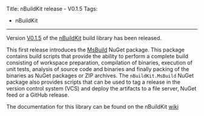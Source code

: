 Title: nBuildKit release - V0.1.5
Tags:
  - nBuildKit
---

Version [V0.1.5](https://github.com/pvandervelde/nBuildKit/releases/tag/0.1.5) of the [nBuildKit](/projects/nbuildkit.html)
build library has been released.

This first release introduces the [MsBuild](https://www.nuget.org/packages/nBuildKit.MsBuild/0.1.5)
NuGet package. This package contains build scripts that provide the ability to perform a complete build
consisting of workspace preparation, compilation of binaries, execution of unit tests, analysis of
source code and binaries and finally packing of the binaries as NuGet packages or ZIP archives.
The `nBuildKit.MsBuild` NuGet package also provides scripts that can be used to tag a release in the
version control system (VCS) and deploy the artifacts to a file server, NuGet feed or a GitHub release.

The documentation for this library can be found on the nBuildKit [wiki](https://github.com/pvandervelde/nBuildKit/wiki/MsBuild)
